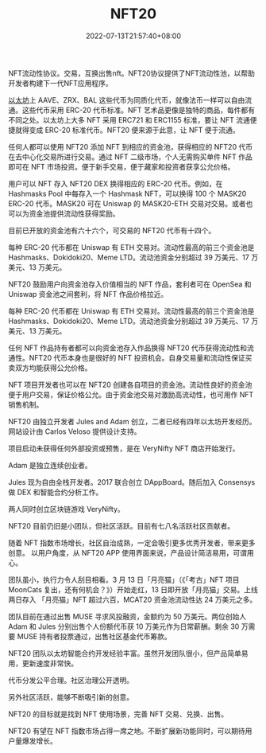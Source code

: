 ﻿---
weight: 
title: "NFT20"
description: "NFT Liquidity Protocol. Trade, swap  sell NFTs. The NFT20 protocol offers NFT liquidity pools to help developers build the next generation of NFT apps."
date: 2022-07-13T21:57:40+08:00
lastmod: 2022-07-13T16:45:40+08:00
draft: false
authors: ["qianxun"]
featuredImage: "162.png"
link: "https://www.jinse.com/blockchain/1040803.html"
tags: ["NFT20","交易所"]
categories: ["navigation"]
navigation: ["交易所"]
lightgallery: true
toc: true
pinned: false
recommend: false
recommend1: false
---
NFT流动性协议。交易，互换出售nft。NFT20协议提供了NFT流动性池，以帮助开发者构建下一代NFT应用程序。

[以太坊](https://link.jinse.com/s/K5S5A2?coin_keyword=1&coin=ethereum)上 AAVE、ZRX、BAL 这些代币为同质化代币，就像法币一样可以自由流通。这些代币采用 ERC-20 代币标准。NFT 艺术品更像是独特的商品，每件都有不同之处。以太坊上大多 NFT 采用 ERC721 和 ERC1155 标准，要让 NFT 流通便捷就得变成 ERC-20 标准代币。NFT20 便来源于此意，让 NFT 便于流通。

任何人都可以使用 NFT20 添加 NFT 到相应的资金池，获得相应的 NFT20 代币在去中心化交易所进行交易。通过 NFT 二级市场，个人无需购买单件 NFT 作品即可在 NFT 市场投资。便于新手交易，便于藏家和投资者获享公允价格。

用户可以 NFT 存入 NFT20 DEX 换得相应的 ERC-20 代币。例如，在 Hashmasks Pool 中每存入一个 Hashmask NFT，可以换得 100 个 MASK20 ERC-20 代币。MASK20 可在 Uniswap 的 MASK20-ETH 交易对交易。或者也可以为资金池提供流动性获得奖励。

目前已开放的资金池有六十六个，可交易的 NFT20 代币有十四个。

每种 ERC-20 代币都在 Uniswap 有 ETH 交易对。流动性最高的前三个资金池是 Hashmasks、Dokidoki20、Meme LTD。流动池资金分别超过 39 万美元、17 万美元、13 万美元。

NFT20 鼓励用户向资金池存入价值相当的 NFT 作品，套利者可在 OpenSea 和 Uniswap 资金池之间套利，将 NFT 作品价格拉近。

每种 ERC-20 代币都在 Uniswap 有 ETH 交易对。流动性最高的前三个资金池是 Hashmasks、Dokidoki20、Meme LTD。流动池资金分别超过 39 万美元、17 万美元、13 万美元。

任何 NFT 作品持有者都可以向资金池存入作品换得 NFT20 代币获得流动性和流通性。NFT20 代币本身也是很好的 NFT 投资机会。自身交易量和流动性保证买卖双方均能获得公允价格。

NFT 项目开发者也可以在 NFT20 创建各自项目的资金池。流动性良好的资金池便于用户交易，保证价格公允。由于资金池交易对激励高流动性，也可用作 NFT 销售机制。

NFT20 由独立开发者 Jules and Adam 创立，二者已经有四年以太坊开发经历。网站设计由 Carlos Veloso 提供设计支持。

项目启动未获得任何外部投资或预售，是在 VeryNifty NFT 商店开始发行。

Adam 是独立连续创业者。

Jules 现为自由全栈开发者。2017 联合创立 DAppBoard。随后加入 Consensys 做 DEX 和智能合约分析工作。

两人同时创立区块链游戏 VeryNifty。

NFT20 目前仍旧是小团队，但社区活跃。目前有七八名活跃社区贡献者。

随着 NFT 指数市场增长，社区自治成熟，一定会吸引更多优秀开发者，带来更多创意。
以用户角度，从 NFT20 APP 使用界面来说，产品设计简洁易用，可谓用心。

团队虽小，执行力令人刮目相看。3 月 13 日「月亮猫」（《「考古」NFT 项目 MoonCats 复出，还有何机会？》）开始走红，13 日即开放「月亮猫」交易。上线两日存入 「月亮猫」NFT 超过六百，MCAT20 资金池流动性达 24 万美元之多。

团队目前在通过出售 MUSE 寻求风投融资，金额约为 50 万美元。两位创始人 Adam 和 Jules 分别出售个人份额代币获 10 万美元作为日常薪酬。剩余 30 万需要 MUSE 持有者投票通过，出售社区基金代币筹款。

NFT20 团队以太坊智能合约开发经验丰富。虽然开发团队很小，但产品简单易用，更新速度非常快。

代币分发公平合理。社区治理公开透明。

另外社区活跃，能够不断吸引新的创意。

NFT20 的目标就是找到 NFT 使用场景，完善 NFT 交易、兑换、出售。

NFT20 有望在 NFT 指数市场占得一席之地。不断扩展新功能同时，可以期待用户量爆发增长。